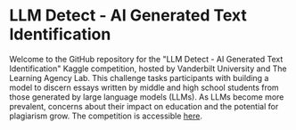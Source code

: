 # LLM Detect - AI Generated Text Identification

Welcome to the GitHub repository for the "LLM Detect - AI Generated Text Identification" Kaggle competition, hosted by Vanderbilt University and The Learning Agency Lab. This challenge tasks participants with building a model to discern essays written by middle and high school students from those generated by large language models (LLMs). As LLMs become more prevalent, concerns about their impact on education and the potential for plagiarism grow. The competition is accessible [here](https://www.kaggle.com/competitions/llm-detect-ai-generated-text).
